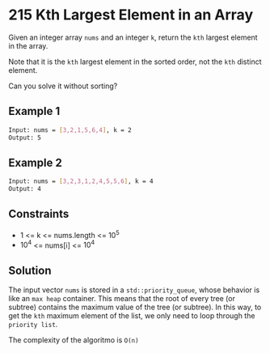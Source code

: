 # 215 Kth Largest Element in an Array

Given an integer array ```nums``` and an integer ```k```, return the ```kth``` largest element in the array.

Note that it is the ```kth``` largest element in the sorted order, not the ```kth``` distinct element.

Can you solve it without sorting?

## Example 1

```bash
Input: nums = [3,2,1,5,6,4], k = 2
Output: 5
```

## Example 2

```bash
Input: nums = [3,2,3,1,2,4,5,5,6], k = 4
Output: 4
```

## Constraints

- 1 <= k <= nums.length <= $10^5$
- $10^4$ <= nums[i] <= $10^4$

## Solution

The input vector ```nums``` is stored in a ```std::priority_queue```, whose behavior is like an ```max heap``` container. This means that the root of every tree (or subtree) contains the maximum value of the tree (or subtree). In this way, to get the ```kth``` maximum element of the list, we only need to loop through the ```priority list```.

The complexity of the algoritmo is ```O(n)```